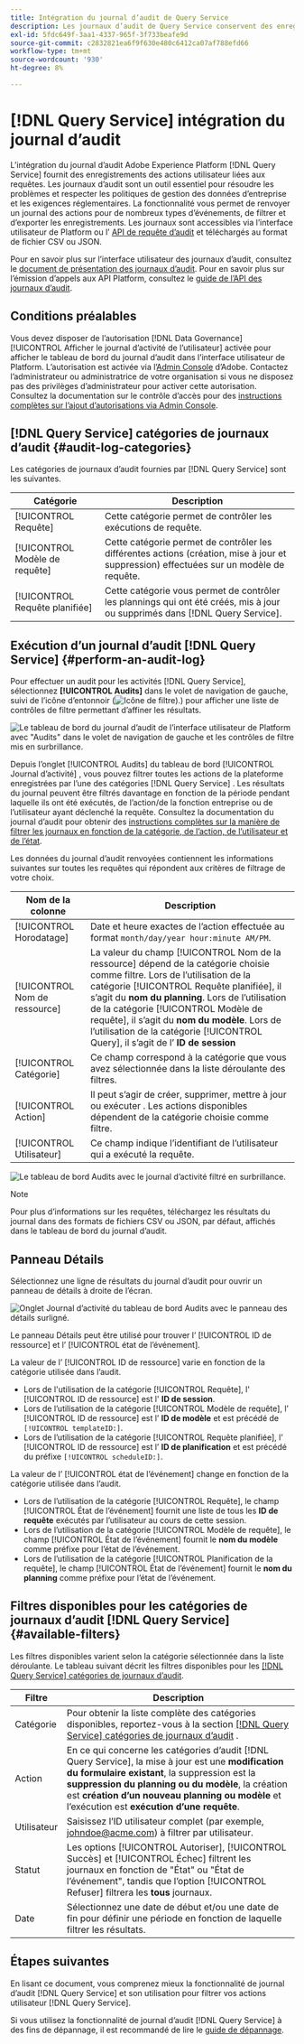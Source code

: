 ```yaml
---
title: Intégration du journal d’audit de Query Service
description: Les journaux d’audit de Query Service conservent des enregistrements pour diverses actions de l’utilisateur afin de former un journal d’audit pour la résolution des problèmes ou le respect des politiques de gestion des données d’entreprise et des exigences réglementaires. Ce tutoriel présente un aperçu des fonctionnalités de journal d’audit spécifiques à Query Service.
exl-id: 5fdc649f-3aa1-4337-965f-3f733beafe9d
source-git-commit: c2832821ea6f9f630e480c6412ca07af788efd66
workflow-type: tm+mt
source-wordcount: '930'
ht-degree: 8%

---
```


# [!DNL Query Service] intégration du journal d’audit

L’intégration du journal d’audit Adobe Experience Platform [!DNL Query Service] fournit des enregistrements des actions utilisateur liées aux requêtes. Les journaux d’audit sont un outil essentiel pour résoudre les problèmes et respecter les politiques de gestion des données d’entreprise et les exigences réglementaires. La fonctionnalité vous permet de renvoyer un journal des actions pour de nombreux types d’événements, de filtrer et d’exporter les enregistrements. Les journaux sont accessibles via l’interface utilisateur de Platform ou l’ [API de requête d’audit](https://www.adobe.io/experience-platform-apis/references/audit-query/) et téléchargés au format de fichier CSV ou JSON.

Pour en savoir plus sur l’interface utilisateur des journaux d’audit, consultez le [document de présentation des journaux d’audit](../../landing/governance-privacy-security/audit-logs/overview.md). Pour en savoir plus sur l’émission d’appels aux API Platform, consultez le [guide de l’API des journaux d’audit](../../landing/api-guide.md).

## Conditions préalables

Vous devez disposer de l’autorisation [!DNL Data Governance] [!UICONTROL Afficher le journal d’activité de l’utilisateur] activée pour afficher le tableau de bord du journal d’audit dans l’interface utilisateur de Platform. L’autorisation est activée via l’[Admin Console](https://adminconsole.adobe.com/) d’Adobe. Contactez l’administrateur ou administratrice de votre organisation si vous ne disposez pas des privilèges d’administrateur pour activer cette autorisation. Consultez la documentation sur le contrôle d’accès pour des [instructions complètes sur l’ajout d’autorisations via Admin Console](../../access-control/home.md).

## [!DNL Query Service] catégories de journaux d’audit {#audit-log-categories}

Les catégories de journaux d’audit fournies par [!DNL Query Service] sont les suivantes.

| Catégorie | Description |
|---|---|
| [!UICONTROL Requête] | Cette catégorie permet de contrôler les exécutions de requête. |
| [!UICONTROL Modèle de requête] | Cette catégorie permet de contrôler les différentes actions (création, mise à jour et suppression) effectuées sur un modèle de requête. |
| [!UICONTROL Requête planifiée] | Cette catégorie vous permet de contrôler les plannings qui ont été créés, mis à jour ou supprimés dans [!DNL Query Service]. |

## Exécution d’un journal d’audit [!DNL Query Service] {#perform-an-audit-log}

Pour effectuer un audit pour les activités [!DNL Query Service], sélectionnez **[!UICONTROL Audits]** dans le volet de navigation de gauche, suivi de l’icône d’entonnoir (![Icône de filtre).](/help/images/icons/filter.png)) pour afficher une liste de contrôles de filtre permettant d’affiner les résultats.

![Le tableau de bord du journal d’audit de l’interface utilisateur de Platform avec &quot;Audits&quot; dans le volet de navigation de gauche et les contrôles de filtre mis en surbrillance.](../images/audit-log/filter-controls.png)

Depuis l’onglet [!UICONTROL Audits] du tableau de bord [!UICONTROL Journal d’activité] , vous pouvez filtrer toutes les actions de la plateforme enregistrées par l’une des catégories [!DNL Query Service] . Les résultats du journal peuvent être filtrés davantage en fonction de la période pendant laquelle ils ont été exécutés, de l’action/de la fonction entreprise ou de l’utilisateur ayant déclenché la requête. Consultez la documentation du journal d’audit pour obtenir des [ instructions complètes sur la manière de filtrer les journaux en fonction de la catégorie, de l’action, de l’utilisateur et de l’état](../../landing/governance-privacy-security/audit-logs/overview.md#managing-audit-logs-in-the-ui).

Les données du journal d’audit renvoyées contiennent les informations suivantes sur toutes les requêtes qui répondent aux critères de filtrage de votre choix.

| Nom de la colonne | Description |
|---|---|
| [!UICONTROL Horodatage] | Date et heure exactes de l’action effectuée au format `month/day/year hour:minute AM/PM`. |
| [!UICONTROL Nom de ressource] | La valeur du champ [!UICONTROL Nom de la ressource] dépend de la catégorie choisie comme filtre. Lors de l’utilisation de la catégorie [!UICONTROL Requête planifiée], il s’agit du **nom du planning**. Lors de l’utilisation de la catégorie [!UICONTROL Modèle de requête], il s’agit du **nom du modèle**. Lors de l’utilisation de la catégorie [!UICONTROL Query], il s’agit de l’ **ID de session** |
| [!UICONTROL Catégorie] | Ce champ correspond à la catégorie que vous avez sélectionnée dans la liste déroulante des filtres. |
| [!UICONTROL Action] | Il peut s’agir de créer, supprimer, mettre à jour ou exécuter . Les actions disponibles dépendent de la catégorie choisie comme filtre. |
| [!UICONTROL Utilisateur] | Ce champ indique l’identifiant de l’utilisateur qui a exécuté la requête. |

![Le tableau de bord Audits avec le journal d’activité filtré en surbrillance.](../images/audit-log/filtered-activity.png)

>[!NOTE]
>
>Pour plus d’informations sur les requêtes, téléchargez les résultats du journal dans des formats de fichiers CSV ou JSON, par défaut, affichés dans le tableau de bord du journal d’audit.

## Panneau Détails

Sélectionnez une ligne de résultats du journal d’audit pour ouvrir un panneau de détails à droite de l’écran.

![Onglet Journal d’activité du tableau de bord Audits avec le panneau des détails surligné.](../images/audit-log/details-panel.png)

Le panneau Détails peut être utilisé pour trouver l’ [!UICONTROL ID de ressource] et l’ [!UICONTROL  état de l’événement].

La valeur de l’ [!UICONTROL ID de ressource] varie en fonction de la catégorie utilisée dans l’audit.

* Lors de l&#39;utilisation de la catégorie [!UICONTROL Requête], l&#39; [!UICONTROL ID de ressource] est l&#39; **ID de session**.
* Lors de l’utilisation de la catégorie [!UICONTROL Modèle de requête], l’ [!UICONTROL ID de ressource] est l’ **ID de modèle** et est précédé de `[!UICONTROL templateID:]`.
* Lors de l’utilisation de la catégorie [!UICONTROL Requête planifiée], l’ [!UICONTROL ID de ressource] est l’ **ID de planification** et est précédé du préfixe `[!UICONTROL scheduleID:]`.

La valeur de l’ [!UICONTROL état de l’événement] change en fonction de la catégorie utilisée dans l’audit.

* Lors de l’utilisation de la catégorie [!UICONTROL Requête], le champ [!UICONTROL État de l’événement] fournit une liste de tous les **ID de requête** exécutés par l’utilisateur au cours de cette session.
* Lors de l’utilisation de la catégorie [!UICONTROL Modèle de requête], le champ [!UICONTROL État de l’événement] fournit le **nom du modèle** comme préfixe pour l’état de l’événement.
* Lors de l’utilisation de la catégorie [!UICONTROL Planification de la requête], le champ [!UICONTROL État de l’événement] fournit le **nom du planning** comme préfixe pour l’état de l’événement.

## Filtres disponibles pour les catégories de journaux d’audit [!DNL Query Service] {#available-filters}

Les filtres disponibles varient selon la catégorie sélectionnée dans la liste déroulante. Le tableau suivant décrit les filtres disponibles pour les [[!DNL Query Service] catégories de journaux d’audit](#audit-log-categories).

| Filtre | Description |
|---|---|
| Catégorie | Pour obtenir la liste complète des catégories disponibles, reportez-vous à la section [[!DNL Query Service] catégories de journaux d’audit](#audit-log-categories) . |
| Action | En ce qui concerne les catégories d’audit [!DNL Query Service], la mise à jour est une **modification du formulaire existant**, la suppression est la **suppression du planning ou du modèle**, la création est **création d’un nouveau planning ou modèle** et l’exécution est **exécution d’une requête**. |
| Utilisateur | Saisissez l’ID utilisateur complet (par exemple, johndoe@acme.com) à filtrer par utilisateur. |
| Statut | Les options [!UICONTROL Autoriser], [!UICONTROL Succès] et [!UICONTROL Échec] filtrent les journaux en fonction de &quot;État&quot; ou &quot;État de l’événement&quot;, tandis que l’option [!UICONTROL Refuser] filtrera les **tous** journaux. |
| Date | Sélectionnez une date de début et/ou une date de fin pour définir une période en fonction de laquelle filtrer les résultats. |

## Étapes suivantes

En lisant ce document, vous comprenez mieux la fonctionnalité de journal d’audit [!DNL Query Service] et son utilisation pour filtrer vos actions utilisateur [!DNL Query Service].

Si vous utilisez la fonctionnalité de journal d’audit [!DNL Query Service] à des fins de dépannage, il est recommandé de lire le [guide de dépannage](../troubleshooting-guide.md).
